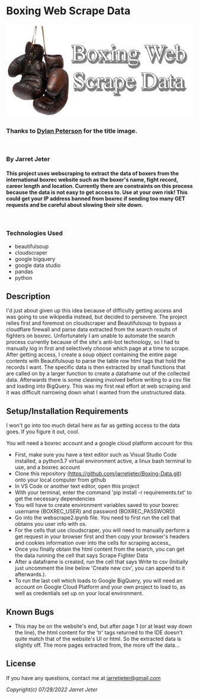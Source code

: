 # Boxing Web Scrape Data

![titlecard](img/titlecard.png)
<br/>

### Thanks to [Dylan Peterson](https://github.com/DyPeterson) for the title image.

<br/>

### By Jarret Jeter

#### This project uses webscraping to extract the data of boxers from the international boxrec website such as the boxer's name, fight record, career length and location. Currently there are constraints on this process because the data is not easy to get access to. Use at your own risk! This could get your IP address banned from boxrec if sending too many GET requests and be careful about slowing their site down.
<br/>

### Technologies Used

* beautifulsoup
* cloudscraper
* google bigquery
* google data studio
* pandas
* python

## Description

I'd just about given up this idea because of difficulty getting access and was going to use wikipedia instead, but decided to persevere. The project relies first and foremost on cloudscraper and Beautifulsoup to bypass a cloudflare firewall and parse data extracted from the search results of fighters on boxrec. Unfortunately I am unable to automate the search process currently because of the site's anti-bot technology, so I had to manually log in first and selectively choose which page at a time to scrape. After getting access, I create a soup object containing the entire page contents with Beautifulsoup to parse the table row html tags that hold the records I want. The specific data is then extracted by small functions that are called on by a larger function to create a dataframe out of the collected data. Afterwards there is some cleaning involved before writing to a csv file and loading into BigQuery. This was my first real effort at web scraping and it was difficult narrowing down what I wanted from the unstructured data.

## Setup/Installation Requirements

I won't go into too much detail here as far as getting access to the data goes. If you figure it out, cool.
<br/>

You will need a boxrec account and a google cloud platform account for this

* First, make sure you have a text editor such as Visual Studio Code installed, a python3.7 virtual environment active, a linux bash terminal to use, and a boxrec account
* Clone this repository (https://github.com/jarretjeter/Boxing-Data.git) onto your local computer from github
* In VS Code or another text editor, open this project
* With your terminal, enter the command 'pip install -r requirements.txt' to get the necessary dependencies
* You will have to create environment variables saved to your boxrec username (BOXREC_USER) and password (BOXREC_PASSWORD)
* Go into the webscrape2.ipynb file. You need to first run the cell that obtains you user info with os.
* For the cells that use cloudscraper, you will need to manually perform a get request in your browser first and then copy your browser's headers and cookies information over into the cells for scraping access_
* Once you finally obtain the html content from the search, you can get the data running the cell that says Scrape Fighter Data
* After a dataframe is created, run the cell that says Write to csv (Initially just uncomment the line below 'Create new csv', you can append to it afterwards.).
* To run the last cell which loads to Google BigQuery, you will need an account on Google Cloud Platform and your own project to load to, as well as credentials set up on your local environment.


## Known Bugs

* This may be on the website's end, but after page 1 (or at least way down the line), the html content for the 'tr' tags returned to the IDE doesn't quite match that of the website's UI or html. So the extracted data is slightly off. The more pages extracted from, the more off the data...

## License

If you have any questions, contact me at jarretjeter@gmail.com

_Copyright(c) 07/28/2022 Jarret Jeter_
